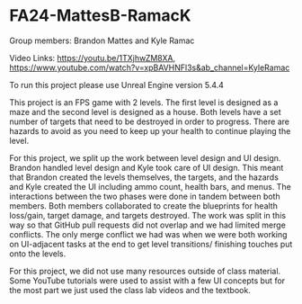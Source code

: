 # FA24-MattesB-RamacK

Group members: Brandon Mattes and Kyle Ramac

Video Links: https://youtu.be/1TXjhwZM8XA, https://www.youtube.com/watch?v=xpBAVHNFl3s&ab_channel=KyleRamac

To run this project please use Unreal Engine version 5.4.4

This project is an FPS game with 2 levels. The first level is designed as a maze and the second level is designed as a house. Both levels
have a set number of targets that need to be destroyed in order to progress. There are hazards to avoid as you need to keep up your 
health to continue playing the level.

For this project, we split up the work between level design and UI design. Brandon handled level design and Kyle took care of UI design.
This meant that Brandon created the levels themselves, the targets, and the hazards and Kyle created the UI including ammo count,
health bars, and menus. The interactions between the two phases were done in tandem between both members. Both members collaborated
to create the blueprints for health loss/gain, target damage, and targets destroyed. The work was split in this way so that GitHub
pull requests did not overlap and we had limited merge conflicts. The only merge conflict we had was when we were both working on
UI-adjacent tasks at the end to get level transitions/ finishing touches put onto the levels.

For this project, we did not use many resources outside of class material. Some YouTube tutorials were used to assist with a few UI concepts
but for the most part we just used the class lab videos and the textbook.
